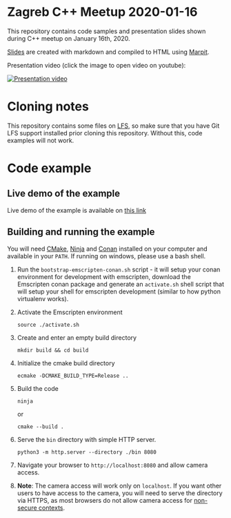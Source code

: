 Zagreb C++ Meetup 2020-01-16
========

This repository contains code samples and presentation slides shown during C++ meetup on January 16th, 2020.

[Slides](https://zagreb-cpp-user-group.github.io/meetup-2020-01-16/index.html) are created with markdown and compiled to HTML using [Marpit](https://marpit.marp.app).

Presentation video (click the image to open video on youtube):

[![Presentation video](https://img.youtube.com/vi/_vc8SSRwwwU/0.jpg)](https://www.youtube.com/watch?v=_vc8SSRwwwU)

# Cloning notes

This repository contains some files on [LFS](https://git-lfs.github.com), so make sure that you have Git LFS support installed prior cloning this repository. Without this, code examples will not work.

# Code example

## Live demo of the example

Live demo of the example is available on [this link](https://zagreb-cpp-user-group.github.io/meetup-2020-01-16/live_demo/index.html)

## Building and running the example

You will need [CMake](https://cmake.org), [Ninja](https://ninja-build.org) and [Conan](https://conan.io) installed on your computer and available in your `PATH`. If running on windows, please use a bash shell.

1. Run the `bootstrap-emscripten-conan.sh` script - it will setup your conan environment for development with emscripten, download the Emscripten conan package and generate an `activate.sh` shell script that will setup your shell for emscripten development (similar to how python virtualenv works).
1. Activate the Emscripten environment

    ```source ./activate.sh```
1. Create and enter an empty build directory

    ```mkdir build && cd build```
1. Initialize the cmake build directory

    ```ecmake -DCMAKE_BUILD_TYPE=Release ..```
1. Build the code

    ```ninja```

    or

    ```cmake --build .```
1. Serve the `bin` directory with simple HTTP server.

    ```python3 -m http.server --directory ./bin 8080```
1. Navigate your browser to `http://localhost:8080` and allow camera access.
1. **Note**: The camera access will work only on `localhost`. If you want other users to have access to the camera, you will need to serve the directory via HTTPS, as most browsers do not allow camera access for [non-secure contexts](https://developer.mozilla.org/en-US/docs/Web/Security/Secure_Contexts).
